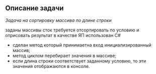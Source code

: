 ## Описание задачи 

*Задача на сортировку массива по длине строки* 

заданы массивы сток требуется отсортировать по условию и отрисовать результат в качестве ЯП использован C#

* сделан метод который принимаетна вход инициализированный массив;
* метод циклом перебирает значения в массиве;
* если длина строки соответствует заданному условию, то эти значения отображаются в консоле. 




